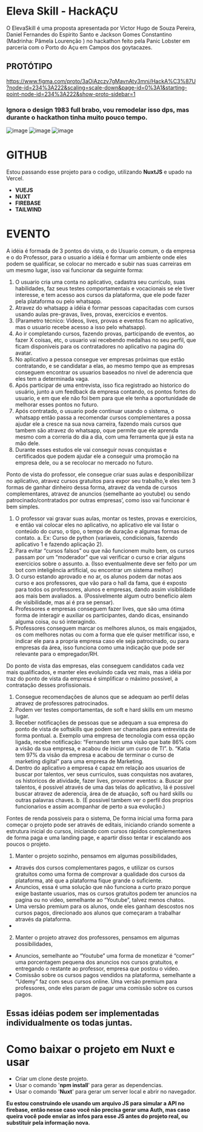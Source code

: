 # Eleva Skill - HackAÇU
  O ElevaSkill é uma proposta apresentada por Victor Hugo de Souza Pereira, Daniel Fernandes do Espirito Santo e Jackson Gomes Constantino (Madrinha: Pâmela Lourenção ) no   hackathon feito pela Panic Lobster em parceria com o Porto do Açu em Campos dos goytacazes.

  
 ## PROTÓTIPO
 https://www.figma.com/proto/3aOiAzczv7gMavnAty3mnj/HackA%C3%87U?node-id=234%3A222&scaling=scale-down&page-id=0%3A1&starting-point-node-id=234%3A222&show-proto-sidebar=1
 
 ### Ignora o design 1983 full brabo, vou remodelar isso dps, mas durante o hackathon tinha muito pouco tempo.
 
![image](https://user-images.githubusercontent.com/83098581/138691263-5e5f929d-227a-4b4c-9a9a-d15bbaa5a248.png)
![image](https://user-images.githubusercontent.com/83098581/138691364-5237a802-3d6e-4c97-aced-7023b32e0d45.png)
![image](https://user-images.githubusercontent.com/83098581/138691499-0f09ce90-6f4c-4297-807b-b91aad743fb3.png)

# GITHUB
Estou passando esse projeto para o codigo, utilizando **NuxtJS** e upado na Vercel.
* **VUEJS**
* **NUXT**
* **FIREBASE**
* **TAILWIND**

# EVENTO
A idéia é formada de 3 pontos do vista, o do Usuario comum, o da empresa e o do Professor, para o usuario a idéia é formar um ambiente onde eles podem se qualificar, se colocar no mercado e subir nas suas carreiras em um mesmo lugar, isso vai funcionar da seguinte forma:

1. O usuario cria uma conta no aplicativo, cadastra seu currículo, suas habilidades, faz seus testes comportamentais e vocacionais se ele tiver interesse, e tem acesso aos cursos da plataforma, que ele pode fazer pela plataforma ou pelo whatsapp.
2. Atravez do whatsapp a idéia é formar pessoas capacitadas com cursos usando aulas pre-gravas, lives, provas, exercicios e eventos. 
3. (Parametro técnico: Videos, lives, provas e eventos ficam no aplicativo, mas o usuario recebe acesso a isso pelo whatsapp).
4. Ao ir completando cursos, fazendo provas, participando de eventos, ao fazer X coisas, etc, o usuario vai recebendo medalhas no seu perfil, que ficam disponiveis para os   contratadores no aplicativo na pagina do avatar.
5. No aplicativo a pessoa consegue ver empresas próximas que estão contratando, e se candidatar a elas, ao mesmo tempo que as empresas conseguem encontrar os usuarios baseados no nivel de aderencia que eles tem a determinada vaga.
6. Após participar de uma entrevista, isso fica registrado ao historico do usuário, junto a um feedback da empresa contando, os pontos fortes do usuario, e em que ele não foi bem  para que ele tenha a oportunidade de melhorar esses pontos no futuro.
7. Após contratado, o usuario pode continuar usando o sistema, o whatsapp então passa a recomendar cursos complementares a possa ajudar ele a cresce na sua nova carreira, fazendo mais cursos que tambem são atravez do whatsapp, oque permite que ele aprenda mesmo com a correria do dia a dia, com uma ferramenta que já esta na mão dele.
8. Durante esses estudos ele vai conseguir novas conquistas e certificados que podem ajudar ele a conseguir uma promoção na empresa dele, ou a se recolocar no mercado no futuro.

Ponto de vista do professor, ele consegue criar suas aulas e desponibilizar no aplicativo, atravez cursos gratuitos para expor seu trabalho,’e eles tem 3 formas de ganhar dinheiro dessa forma, atravez da venda de cursos complementares, atravez de anuncios (semelhante ao youtube) ou sendo patrocinado/contratados por outras empresas’, como isso vai funcionar é bem simples.

1. O professor vai gravar suas aulas, montar os testes, provas e exercicios, e então vai colocar eles no aplicativo, no aplicativo ele vai listar o conteúdo do curso, o tipo, o tempo de duração e algumas formas de contato. 
  a. Ex: Curso de python (variaveis, condicionais, fazendo aplicativo 1 e fazendo aplicação 2).
2. Para evitar “cursos falsos” ou que não funcionem muito bem, os cursos passam por um “moderador” que vai verificar o curso e criar alguns exercicios sobre o assunto.
  a. (Isso eventualmente deve ser feito por um bot com inteligência artificial, ou encontrar um sistema melhor)
3. O curso estando aprovado e no ar, os alunos podem dar notas aos curso e aos professores, que vão para o hall da fama, que é exposto para todos os professores, alunos e empresas, dando assim visibilidade aos mais bem avaliados.
  a. (Possivelmente algum outro beneficio alem de visibilidade, mas ai é pra se pensar).
4. Professores e empresas conseguem fazer lives, que são uma ótima forma de interagir e auxiliar os participantes, dando dicas, ensinando alguma coisa, ou só interagindo.
5. Professores conseguem marcar os melhores alunos, os mais engajados, os com melhores notas ou com a forma que ele quiser metrificar isso, e indicar ele para a propria empresa  caso ele seja patrocinado, ou para empresas da área, isso funciona como uma indicação que pode ser relevante para o empregador/RH.

Do ponto de vista das empresas, elas conseguem candidatos cada vez mais qualificados, e manter eles evoluindo cada vez mais, mas a idéia por traz do ponto de vista da empresa é simplificar o máximo possivel, a contratação desses profissionais.

1. Consegue recomendações de alunos que se adequam ao perfil delas atravez de professores patrocinados.
2. Podem ver testes comportamentas, de soft e hard skills em um mesmo lugar.
3. Receber notificações de pessoas que se adequam a sua empresa do ponto de vista de softskills que podem ser chamadas para entrevista de forma pontual.
  a. Exemplo uma empresa de tecnologia com essa opção ligada, recebe notificação: “Fernando tem uma visão que bate 86% com a visão da sua empresa, e acabou de iniciar um curso de TI”.
  b. “Katia tem 97% da visão da empresa e acabou de terminar o curso de marketing digital” para uma empresa de Marketing. 
4. Dentro do aplicativo a empresa é capaz em relação aos usuarios de buscar por talentos, ver seus curriculos, suas conquistas nos avatares, os historicos de atividade, fazer lives, provomer eventos:
  a. Buscar por talentos, é possivel através de uma das telas do aplicativo, lá é possivel buscar atravez de aderencia, área de de atuação, soft ou hard skills ou outras palavras chaves.
  b. (É possivel tambem ver o perfil dos proprios funcionarios e assim acompanhar de perto a sua evolução.)
  
Fontes de renda possiveis para o sistema, 
De forma inicial uma forma para começar o projeto pode ser através de editais, iniciando criando somente a estrutura inicial do cursos, iniciando com cursos rápidos complementares de forma paga e uma landing page, e apartir disso tentar ir escalando aos poucos o projeto.
1. Manter o projeto sozinho, pensamos em algumas possibilidades,
  * Através dos cursos complementares pagos, e utilizar os cursos gratuitos como uma forma de comprovar a qualidade dos cursos da plataforma, até que a plataforma fique grande o suficiente.
  * Anuncios, essa é uma solução que não funciona a curto prazo porque exige bastante usuarios, mas os cursos gratuitos podem ter anuncios na pagina ou no video, semelhante ao “Youtube”, talvez menos chatos.
  * Uma versão premium para os alunos, onde eles ganham descostos nos cursos pagos, direcionado aos alunos que começaram a trabalhar através da plataforma.
  * 
2. Manter o projeto atravez dos professores, pensamos em algumas possibilidades,
  * Anuncios, semelhante ao “Youtube” uma forma de monetizar é “comer” uma porcentagem pequena dos anuncios nos cursos gratuitos, e entregando o restante ao professor, empresa que postou o video.
  * Comissão sobre os cursos pagos vendidos na plataforma, semelhante a “Udemy” faz com seus cursos online.
Uma versão premium para professores, onde eles param de pagar uma comissão sobre os cursos pagos.

## Essas idéias podem ser implementadas individualmente os todas juntas.

# Como baixar o projeto em Nuxt e usar
 * Criar um clone deste projeto.
 * Usar o comando '**npm install**' para gerar as dependencias.
 * Usar o comando '**Nuxt**' para gerar um server local e abrir no navegador.

**Eu estou construindo ele usando um arquivo JS para simular a API no firebase, então nesse caso você não precisa gerar uma Auth, mas caso queira você pode enviar as infos para esse JS antes do projeto real, ou substituir pela informação nova.**
